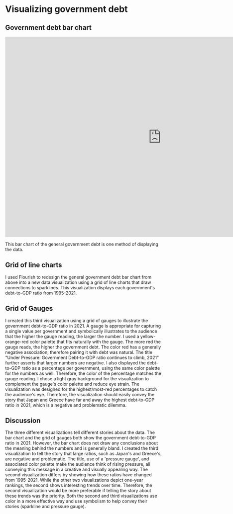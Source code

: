 # Visualizing government debt

## Government debt bar chart

<iframe src="https://data.oecd.org/chart/7baN" width="1000" height="645" style="border: 0" mozallowfullscreen="true" webkitallowfullscreen="true" allowfullscreen="true"><a href="https://data.oecd.org/chart/7baN" target="_blank">OECD Chart: General government debt, Total, % of GDP, Annual, 2021</a></iframe>

This bar chart of the general government debt is one method of displaying the data.

## Grid of line charts

<div class="flourish-embed flourish-chart" data-src="visualisation/14969209"><script src="https://public.flourish.studio/resources/embed.js"></script></div>

I used Flourish to redesign the general government debt bar chart from above into a new data visualization using a grid of line charts that draw connections to sparklines. This visualization displays each government's debt-to-GDP ratio from 1995-2021.


## Grid of Gauges

<div class="flourish-embed flourish-gauge" data-src="visualisation/14969387"><script src="https://public.flourish.studio/resources/embed.js"></script></div>


I created this third visualization using a grid of gauges to illustrate the government debt-to-GDP ratio in 2021. A gauge is appropriate for capturing a single value per government and symbolically illustrates to the audience that the higher the gauge reading, the larger the number. I used a yellow-orange-red color palette that fits naturally with the gauge. The more red the gauge reads, the higher the government debt. The color red has a generally negative association, therefore pairing it with debt was natural. The title "Under Pressure: Government Debt-to-GDP ratio continues to climb, 2021" further asserts that larger numbers are negative. I also displayed the debt-to-GDP ratio as a percentage per government, using the same color palette for the numbers as well. Therefore, the color of the percentage matches the gauge reading. I chose a light gray background for the visualization to complement the gauge's color palette and reduce eye strain. The visualization was designed for the highest/most-red percentages to catch the audience's eye. Therefore, the visualization should easily convey the story that Japan and Greece have far and away the highest debt-to-GDP ratio in 2021, which is a negative and problematic dilemma.


## Discussion

The three different visualizations tell different stories about the data. The bar chart and the grid of gauges both show the government debt-to-GDP ratio in 2021. However, the bar chart does not draw any conclusions about the meaning behind the numbers and is generally bland. I created the third visualization to tell the story that large ratios, such as Japan's and Greece's, are negative and problematic. The title, use of a 'pressure gauge', and associated color palette make the audience think of rising pressure, all conveying this message in a creative and visually appealing way. The second visualization differs by showing how these ratios have changed from 1995-2021. While the other two visualizations depict one-year rankings, the second shows interesting trends over time. Therefore, the second visualization would be more preferable if telling the story about these trends was the priority. Both the second and third visualizations use color in a more effective way and use symbolism to help convey their stories (sparkline and pressure gauge).
